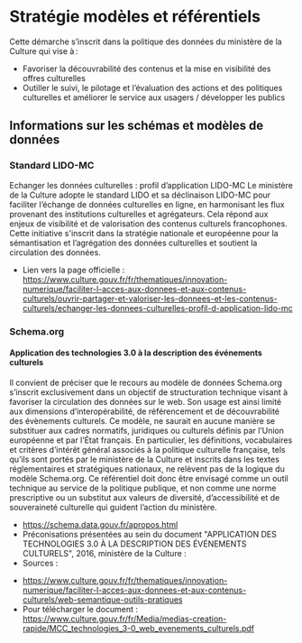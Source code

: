 ﻿# Stratégie modèles et référentiels 

Cette démarche s’inscrit dans la politique des données du ministère de la Culture qui vise à :  

* Favoriser la découvrabilité des contenus et la mise en visibilité des offres culturelles 
* Outiller le suivi, le pilotage et l’évaluation des actions et des politiques culturelles et améliorer le service aux usagers / développer les publics

## Informations sur les schémas et modèles de données

### Standard LIDO-MC
Echanger les données culturelles : profil d’application LIDO-MC
Le ministère de la Culture adopte le standard LIDO et sa déclinaison LIDO-MC pour faciliter l’échange de données culturelles en ligne, en harmonisant les flux provenant des institutions culturelles et agrégateurs. Cela répond aux enjeux de visibilité et de valorisation des contenus culturels francophones. Cette initiative s'inscrit dans la stratégie nationale et européenne pour la sémantisation et l’agrégation des données culturelles et soutient la circulation des données.

* Lien vers la page officielle : https://www.culture.gouv.fr/fr/thematiques/innovation-numerique/faciliter-l-acces-aux-donnees-et-aux-contenus-culturels/ouvrir-partager-et-valoriser-les-donnees-et-les-contenus-culturels/echanger-les-donnees-culturelles-profil-d-application-lido-mc

### Schema.org
#### Application des technologies 3.0 à la description des événements culturels
Il convient de préciser que le recours au modèle de données Schema.org s’inscrit exclusivement dans un objectif de structuration technique visant à favoriser la circulation des données sur le web. Son usage est ainsi limité aux dimensions d’interopérabilité, de référencement et de découvrabilité des évènements culturels. Ce modèle, ne saurait en aucune manière se substituer aux cadres normatifs, juridiques ou culturels définis par l’Union européenne et par l’État français. En particulier, les définitions, vocabulaires et critères d’intérêt général associés à la politique culturelle française, tels qu’ils sont portés par le ministère de la Culture et inscrits dans les textes réglementaires et stratégiques nationaux, ne relèvent pas de la logique du modèle Schema.org. Ce référentiel doit donc être envisagé comme un outil technique au service de la politique publique, et non comme une norme prescriptive ou un substitut aux valeurs de diversité, d’accessibilité et de souveraineté culturelle qui guident l’action du ministère. 

* https://schema.data.gouv.fr/apropos.html
* Préconisations présentées au sein du document "APPLICATION DES TECHNOLOGIES 3.0 À LA DESCRIPTION DES ÉVÉNEMENTS CULTURELS", 2016, ministère de la Culture :
* Sources : 
- https://www.culture.gouv.fr/fr/thematiques/innovation-numerique/faciliter-l-acces-aux-donnees-et-aux-contenus-culturels/web-semantique-outils-pratiques
- Pour télécharger le document : https://www.culture.gouv.fr/fr/Media/medias-creation-rapide/MCC_technologies_3-0_web_evenements_culturels.pdf

